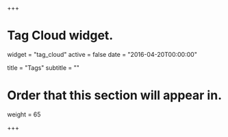 +++
# Tag Cloud widget.
widget = "tag_cloud"
active = false
date = "2016-04-20T00:00:00"

title = "Tags"
subtitle = ""

# Order that this section will appear in.
weight = 65

+++